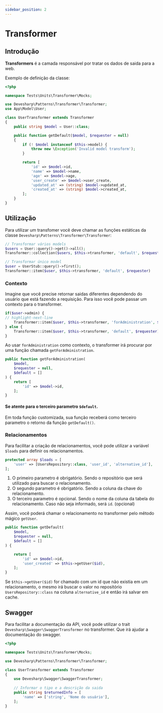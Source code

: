 ```yaml
---
sidebar_position: 2
---
```


# Transformer

## Introdução

**Transformers** é a camada responsável por tratar os dados de saida para a web.

Exemplo de definição da classe:

```php title="UsersTransformer.php"
<?php

namespace Tests\Units\Transformer\Mocks;

use Devesharp\Patterns\Transformer\Transformer;
use App\Model\User;

class UserTransformer extends Transformer
{
    public string $model = User::class;

    public function getDefault($model, $requester = null)
    {
        if (! $model instanceof $this->model) {
            throw new \Exception('Invalid model transform');
        }

        return [
            'id' => $model->id,
            'name' => $model->name,
            'age' => $model->age,
            'user_create' => $model->user_create,
            'updated_at' => (string) $model->updated_at,
            'created_at' => (string) $model->created_at,
        ];
    }
}
```

## Utilização

Para utilizar um transfomer você deve chamar as funções estáticas da classe `Devesharp\Patterns\Transformer\Transformer`:

```php
// Transformar vários models
$users = User::query()->get()->all();
Transformer::collection($users, $this->transformer, 'default', $requester);

// Transformar único model
$user = UserStub::query()->first();
Transformer::item($user, $this->transformer, 'default', $requester)
```

### Contexto

Imagine que você precise retornar saidas diferentes dependendo do usuário que está fazendo a requisição. Para isso você pode passar um contexto para o transformer.

```php
if($user->admin) {
// highlight-next-line
    Transformer::item($user, $this->transformer, 'forAdministration', $requester)
} else {
    Transformer::item($user, $this->transformer, 'default', $requester)
}
```

Ao usar `forAdministration` como contexto, o transformer irá procurar por uma função chamada `getForAdministration`.

```php title="UsersTransformer.php"
public function getForAdministration(
    $model,
    $requester = null,
    $default = []
) {
    return [
        'id' => $model->id,
    ];
}
```

#### Se atente para o terceiro parametro `$default`. 
Em toda função customizada, sua função receberá como terceiro parametro o retorno da função `getDefault()`.

### Relacionamentos

Para facilitar a criação de relacionamentos, você pode utilizar a variável `$loads` para definir os relacionamentos.

```php 
protected array $loads = [
    'user' => [UsersRepository::class, 'user_id', 'alternative_id'],
];
```

1. O primeiro parametro é obrigatório. Sendo o repositório que será utilizado para buscar o relacionamento.
2. O segundo parametro é obrigatório. Sendo a coluna da chave do relacionamento.
3. O terceiro parametro é opcional. Sendo o nome da coluna da tabela do relacionamento. Caso não seja informado, será `id`. (opcional)

Assim, você poderá chamar o relacionamento no transformer pelo mêtodo mágico `getUser`.

```php title="UsersTransformer.php"
public function getDefault(
    $model,
    $requester = null,
    $default = []
) {

    return [
        'id' => $model->id,
        'user_created' => $this->getUser($id),
    ];
}
```

Se `$this->getUser($id)` for chamado com um id que não existia em um relacionamento, o mesmo irá buscar o valor no repositório `UsersRepository::class` na coluna `alternative_id` e então irá salvar em cache.

## Swagger

Para facilitar a documentação da API, você pode utilizar o trait `Devesharp\Swagger\SwaggerTransformer` no transformer. Que irá ajudar a documentação do swagger.

```php title="UsersTransformer.php"
<?php

namespace Tests\Units\Transformer\Mocks;

use Devesharp\Patterns\Transformer\Transformer;

class UserTransformer extends Transformer
{
    use Devesharp\Swagger\SwaggerTransformer;
    
    // Informar o tipo e a descrição da saida
    public string $returnedInfo = [
        'name' => ['string', 'Nome do usuário'],
    ];
}
```